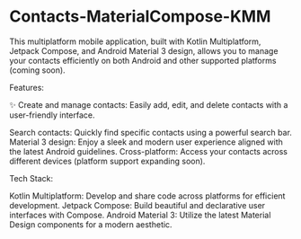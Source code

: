 # Contacts-MaterialCompose-KMM

 This multiplatform mobile application, built with Kotlin Multiplatform, Jetpack Compose, and Android Material 3 design, allows you to manage your contacts efficiently on both Android and other supported platforms (coming soon).

Features:

✨ Create and manage contacts: Easily add, edit, and delete contacts with a user-friendly interface.

Search contacts: Quickly find specific contacts using a powerful search bar.
Material 3 design: Enjoy a sleek and modern user experience aligned with the latest Android guidelines.
Cross-platform: Access your contacts across different devices (platform support expanding soon).

Tech Stack:

Kotlin Multiplatform: Develop and share code across platforms for efficient development.
Jetpack Compose: Build beautiful and declarative user interfaces with Compose.
️Android Material 3: Utilize the latest Material Design components for a modern aesthetic.
